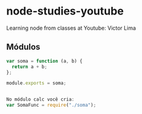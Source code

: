 # node-studies-youtube

Learning node from classes at Youtube: Victor Lima

## Módulos

```js
var soma = function (a, b) {
  return a + b;
};

module.exports = soma;


No módulo calc você cria:
var SomaFunc = require("./soma");
```

